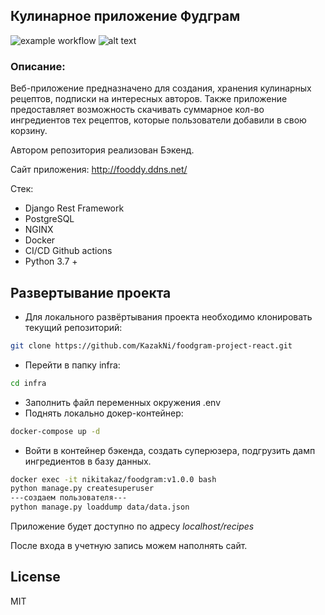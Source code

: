 ## Кулинарное приложение Фудграм
![example workflow](https://github.com/kazakni/foodgram-project-react/actions/workflows/main.yml/badge.svg)
![alt text](https://sun9-55.userapi.com/impg/9aQjMO8FW8_uM-OLyiX9R-NaZWIzwxFbc7BrRA/ioj5uu1CPIk.jpg?size=1220x747&quality=95&sign=453cf36baf9aaa2da82c836e7585dc49&type=album)

### Описание:

Веб-приложение предназначено для создания, хранения кулинарных рецептов, подписки на интересных авторов.
Также приложение предоставляет возможность скачивать суммарное кол-во ингредиентов тех рецептов, которые пользователи добавили в свою корзину.

Автором репозитория реализован Бэкенд.

Сайт приложения: http://fooddy.ddns.net/

Стек:
- Django Rest Framework
- PostgreSQL
- NGINX
- Docker
- CI/CD Github actions
- Python 3.7 +


## Развертывание проекта

- Для локального развёртывания проекта необходимо клонировать текущий репозиторий:

```sh
git clone https://github.com/KazakNi/foodgram-project-react.git
```

- Перейти в папку infra:

```sh
cd infra
```
- Заполнить файл переменных окружения .env
- Поднять локально докер-контейнер:

```sh
docker-compose up -d
```

- Войти в контейнер бэкенда, создать суперюзера, подгрузить дамп ингредиентов в базу данных.

```sh
docker exec -it nikitakaz/foodgram:v1.0.0 bash
python manage.py createsuperuser
---создаем пользователя---
python manage.py loaddump data/data.json
```
Приложение будет доступно по адресу _localhost/recipes_

После входа в учетную запись можем наполнять сайт.
## License

MIT
